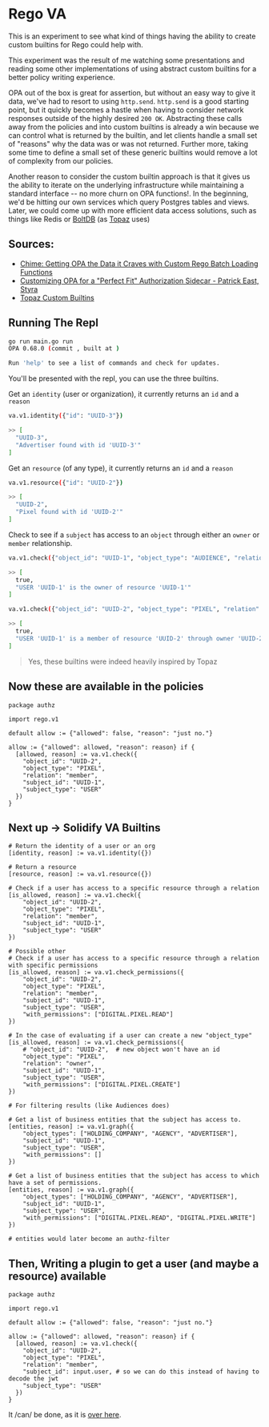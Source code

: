 # Rego VA

This is an experiment to see what kind of things having the ability to create custom builtins for Rego could help with. 

This experiment was the result of me watching some presentations and reading some other implementations of using abstract custom builtins for a better policy writing experience.

OPA out of the box is great for assertion, but without an easy way to give it data, we've had to resort to using `http.send`. `http.send` is a good starting point, but it quickly becomes a hastle when having to consider network responses outside of the highly desired `200 OK`. Abstracting these calls away from the policies and into custom builtins is already a win because we can control what is returned by the builtin, and let clients handle a small set of "reasons" why the data was or was not returned. Further more, taking some time to define a small set of these generic builtins would remove a lot of complexity from our policies.

Another reason to consider the custom builtin approach is that it gives us the ability to iterate on the underlying infrastructure while maintaining a standard interface -- no more churn on OPA functions!. In the beginning, we'd be hitting our own services which query Postgres tables and views. Later, we could come up with more efficient data access solutions, such as things like Redis or [BoltDB](https://github.com/boltdb/bolt) (as [Topaz](https://www.topaz.sh/docs/intro) uses)


## Sources:

- [Chime: Getting OPA the Data it Craves with Custom Rego Batch Loading Functions](https://www.youtube.com/watch?v=qHvh7ilYGQk)
- [Customizing OPA for a "Perfect Fit" Authorization Sidecar - Patrick East, Styra](https://www.youtube.com/watch?v=uCra4Uq9bCM)
- [Topaz Custom Builtins](https://github.com/aserto-dev/topaz/tree/main/builtins/edge/ds)

## Running The Repl

```sh
go run main.go run
OPA 0.68.0 (commit , built at )

Run 'help' to see a list of commands and check for updates.
```

You'll be presented with the repl, you can use the three builtins.

Get an `identity` (user or organization), it currently returns an `id` and a `reason`

```sh
va.v1.identity({"id": "UUID-3"})

>> [
  "UUID-3",
  "Advertiser found with id 'UUID-3'"
]
```

Get an `resource` (of any type), it currently returns an `id` and a `reason`

```sh
va.v1.resource({"id": "UUID-2"})

>> [
  "UUID-2",
  "Pixel found with id 'UUID-2'"
]
```

Check to see if a `subject` has access to an `object` through either an `owner` or `member` relationship.

```sh
va.v1.check({"object_id": "UUID-1", "object_type": "AUDIENCE", "relation": "owner", "subject_id": "UUID-1", "subject_type": "USER"})

>> [
  true,
  "USER 'UUID-1' is the owner of resource 'UUID-1'"
]

va.v1.check({"object_id": "UUID-2", "object_type": "PIXEL", "relation": "member", "subject_id": "UUID-1", "subject_type": "USER"})

>> [
  true,
  "USER 'UUID-1' is a member of resource 'UUID-2' through owner 'UUID-2'"
]
```

> Yes, these builtins were indeed heavily inspired by Topaz

## Now these are available in the policies

```rego
package authz

import rego.v1

default allow := {"allowed": false, "reason": "just no."}

allow := {"allowed": allowed, "reason": reason} if {
  [allowed, reason] := va.v1.check({
    "object_id": "UUID-2", 
    "object_type": "PIXEL", 
    "relation": "member", 
    "subject_id": "UUID-1", 
    "subject_type": "USER"
  })
}
```

## Next up -> Solidify VA Builtins

``` rego
# Return the identity of a user or an org
[identity, reason] := va.v1.identity({})

# Return a resource
[resource, reason] := va.v1.resource({})

# Check if a user has access to a specific resource through a relation
[is_allowed, reason] := va.v1.check({
    "object_id": "UUID-2", 
    "object_type": "PIXEL", 
    "relation": "member", 
    "subject_id": "UUID-1", 
    "subject_type": "USER" 
})

# Possible other
# Check if a user has access to a specific resource through a relation with specific permissions
[is_allowed, reason] := va.v1.check_permissions({
    "object_id": "UUID-2", 
    "object_type": "PIXEL", 
    "relation": "member", 
    "subject_id": "UUID-1", 
    "subject_type": "USER",
    "with_permissions": ["DIGITAL.PIXEL.READ"]
})

# In the case of evaluating if a user can create a new "object_type"
[is_allowed, reason] := va.v1.check_permissions({
    # "object_id": "UUID-2",  # new object won't have an id
    "object_type": "PIXEL", 
    "relation": "owner", 
    "subject_id": "UUID-1", 
    "subject_type": "USER",
    "with_permissions": ["DIGITAL.PIXEL.CREATE"]
})

# For filtering results (like Audiences does)

# Get a list of business entities that the subject has access to.
[entities, reason] := va.v1.graph({
    "object_types": ["HOLDING_COMPANY", "AGENCY", "ADVERTISER"], 
    "subject_id": "UUID-1", 
    "subject_type": "USER",
    "with_permissions": []
})

# Get a list of business entities that the subject has access to which have a set of permissions.
[entities, reason] := va.v1.graph({
    "object_types": ["HOLDING_COMPANY", "AGENCY", "ADVERTISER"], 
    "subject_id": "UUID-1", 
    "subject_type": "USER",
    "with_permissions": ["DIGITAL.PIXEL.READ", "DIGITAL.PIXEL.WRITE"]
})

# entities would later become an authz-filter
```

## Then, Writing a plugin to get a user (and maybe a resource) available

```rego
package authz

import rego.v1

default allow := {"allowed": false, "reason": "just no."}

allow := {"allowed": allowed, "reason": reason} if {
  [allowed, reason] := va.v1.check({
    "object_id": "UUID-2", 
    "object_type": "PIXEL", 
    "relation": "member", 
    "subject_id": input.user, # so we can do this instead of having to decode the jwt 
    "subject_type": "USER"
  })
}
```

It /can/ be done, as it is [over here](https://github.com/open-policy-agent/opa-envoy-plugin/blob/main/envoyauth/request.go#L30).
